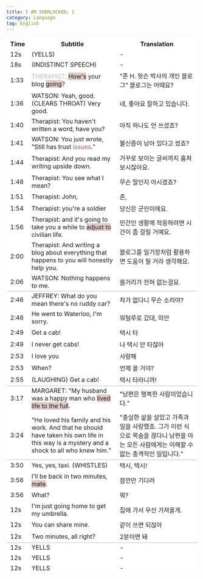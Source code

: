 ```yaml
---
title: I AM SHERLOCKED; 1
category: Language
tag: English
---
```


<html>
  <head>
    <style type="text/css">
      .line{border-bottom: 1px solid #BDB8C1;}
      table, th, td {
         border:1px solid #FFFFFF;
         background-color: #FFFFFF;
       }
    </style>
   </head>
   <body>
     <table style="border-collapse:collapse">
       <tr><th>Time</th><th>Subtitle</th><th>Translation</th></tr>
       <tr><td>12s</td><td>(YELLS)</td><td>-</td></tr>
       <tr><td>18s</td><td>(INDISTINCT SPEECH)</td><td>-</td></tr>
       <tr><td>1:33</td><td><span style="color:#BDB8C1">THERAPIST:</span> <span style="background-color:#E2CAC7">How's</span> your blog <span style="background-color:#E2CAC7">going</span>?</td><td>"존 H. 왓슨 박사의 개인 블로그" 블로그는 어때요?</td></tr>
       <tr><td>1:36</td><td>WATSON: Yeah, good. (CLEARS THROAT) Very good.</td><td>네, 좋아요 잘하고 있습니다.</td></tr>
       <tr><td>1:40</td><td>Therapist: You haven't written a word, have you?</td><td>아직 하나도 안 쓰셨죠?</td></tr>
       <tr><td>1:41</td><td>WATSON: You just wrote, "Still has trust <span style="color:#A95762">issues</span>."</td><td>불신증이 남아 있다고 썼죠?</td></tr>
       <tr><td>1:44</td><td>Therapist: And you read my writing upside down.</td><td>거꾸로 보이는 글씨까지 훔쳐보시잖아요.</td></tr>
       <tr><td>1:48</td><td>Therapist: You see what I mean?</td><td>무슨 말인지 아시겠죠?</td></tr>
       <tr><td>1:51</td><td>Therapist: John,</td><td>존,</td></tr>
       <tr><td>1:54</td><td>Therapist: you're a soldier</td><td>당신은 군인이에요.</td></tr>
       <tr><td>1:56</td><td>Therapist: and it's going to take you a while to <span style="background-color:#E2CAC7">adjust to</span> civilian life.</td><td>민간인 생활에 적응하려면 시간이 좀 걸릴 거예요.</td></tr>
       <tr><td>2:00</td><td>Therapist: And writing a blog about everything that happens to you will honestly help you.</td><td>블로그를 일기장처럼 활용하면 도움이 될 거라 생각해요.</td></tr>
       <tr><td class="line">2:06</td><td class="line">WATSON: Nothing happens to me.</td><td class="line">쓸거리가 전혀 없는걸요.</td></tr>
       <tr><td>2:46</td><td>JEFFREY: What do you mean there's no ruddy car?</td><td>차가 없다니 무슨 소리야?</td></tr>
       <tr><td>2:46</td><td> He went to Waterloo, I'm sorry.</td><td>워털루로 갔대, 미안</td></tr>
       <tr><td>2:49</td><td>Get a cab! </td><td>택시 타</td></tr>
       <tr><td>2:49</td><td>I never get cabs!</td><td>나 택시 안 타잖아</td></tr>
       <tr><td>2:53</td><td>I love you</td><td>사랑해</td></tr>
       <tr><td>2:53</td><td>When?</td><td>언제 올 거야?</td></tr>
       <tr><td class="line">2:55</td><td class="line">(LAUGHING) Get a cab!</td><td class="line">택시 타라니까!</td></tr>
       <tr><td>3:17</td><td>MARGARET: "My husband was a happy man who <span style="background-color:#E2CAC7">lived life to the full</span>. </td><td>"남편은 행복한 사람이었습니다."</td></tr>
       <tr><td class="line">3:24</td><td class="line">"He loved his family and his work. And that he should have taken his own life in this way is a mystery and a shock to all who knew him."</td><td class="line">"충실한 삶을 살았고 가족과 일을 사랑했죠. 그가 이런 식으로 목숨을 끊다니 남편을 아는 모든 사람에게는 이해할 수 없는 충격적인 일입니다."</td></tr>
       <tr><td>3:50</td><td>Yes, yes, taxi. (WHISTLES)</td><td>택시, 택시!</td></tr>
       <tr><td>3:56</td><td>I'll be back in two minutes, <span style="background-color:#E2CAC7">mate</span>.</td><td>잠깐만 기다려</td></tr>
       <tr><td>3:56</td><td>What?</td><td>뭐?</td></tr>
       <tr><td>12s</td><td>I'm just going home to get my umbrella.</td><td>집에 가서 우산 가져올게.</td></tr>
       <tr><td>12s</td><td>You can share mine.</td><td>같이 쓰면 되잖아</td></tr>
       <tr><td class="line">12s</td><td class="line">Two minutes, all right?</td><td class="line">2분이면 돼</td></tr>
       <tr><td>12s</td><td>YELLS</td><td>-</td></tr>
       <tr><td>12s</td><td>YELLS</td><td>-</td></tr>
       <tr><td>12s</td><td>YELLS</td><td>-</td></tr>
     </table>
 </body>
</html>
